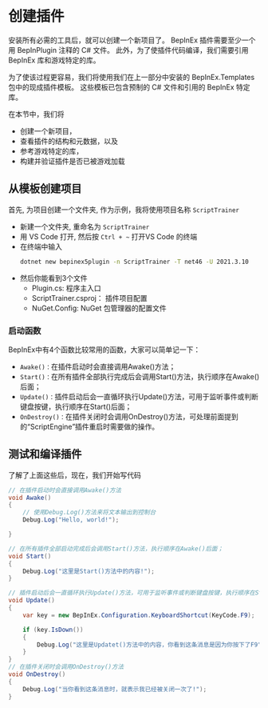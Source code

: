 # 创建插件

安装所有必需的工具后，就可以创建一个新项目了。 BepInEx 插件需要至少一个用 BepInPlugin 注释的 C# 文件。 此外，为了使插件代码编译，我们需要引用 BepInEx 库和游戏特定的库。

为了使该过程更容易，我们将使用我们在上一部分中安装的 BepInEx.Templates 包中的现成插件模板。 这些模板已包含预制的 C# 文件和引用的 BepInEx 特定库。

在本节中，我们将
- 创建一个新项目，
- 查看插件的结构和元数据，以及
- 参考游戏特定的库，
- 构建并验证插件是否已被游戏加载


## 从模板创建项目
首先, 为项目创建一个文件夹, 作为示例，我将使用项目名称 `ScriptTrainer`

- 新建一个文件夹, 重命名为 `ScriptTrainer`
- 用 VS Code 打开, 然后按 `Ctrl + ~` 打开VS Code 的终端
- 在终端中输入
   ```cmd
   dotnet new bepinex5plugin -n ScriptTrainer -T net46 -U 2021.3.10
   ```
- 然后你能看到3个文件
  - Plugin.cs: 程序主入口
  - ScriptTrainer.csproj： 插件项目配置
  - NuGet.Config: NuGet 包管理器的配置文件

### 启动函数
BepInEx中有4个函数比较常用的函数，大家可以简单记一下：

- `Awake()：`在插件启动时会直接调用Awake()方法；  
- `Start()：`在所有插件全部执行完成后会调用Start()方法，执行顺序在Awake()后面；  
- `Update()：`插件启动后会一直循环执行Update()方法，可用于监听事件或判断键盘按键，执行顺序在Start()后面；  
- `OnDestroy()：`在插件关闭时会调用OnDestroy()方法，可处理前面提到的“ScriptEngine”插件重启时需要做的操作。  


## 测试和编译插件
了解了上面这些后，现在，我们开始写代码

```csharp
// 在插件启动时会直接调用Awake()方法
void Awake()
{
    // 使用Debug.Log()方法来将文本输出到控制台
    Debug.Log("Hello, world!");

}

// 在所有插件全部启动完成后会调用Start()方法，执行顺序在Awake()后面；
void Start()
{
    Debug.Log("这里是Start()方法中的内容!");
}

// 插件启动后会一直循环执行Update()方法，可用于监听事件或判断键盘按键，执行顺序在Start()后面
void Update()
{
    var key = new BepInEx.Configuration.KeyboardShortcut(KeyCode.F9);

    if (key.IsDown())
    {
        Debug.Log("这里是Updatet()方法中的内容，你看到这条消息是因为你按下了F9");
    }
}
// 在插件关闭时会调用OnDestroy()方法
void OnDestroy()
{
    Debug.Log("当你看到这条消息时，就表示我已经被关闭一次了!");
}
```